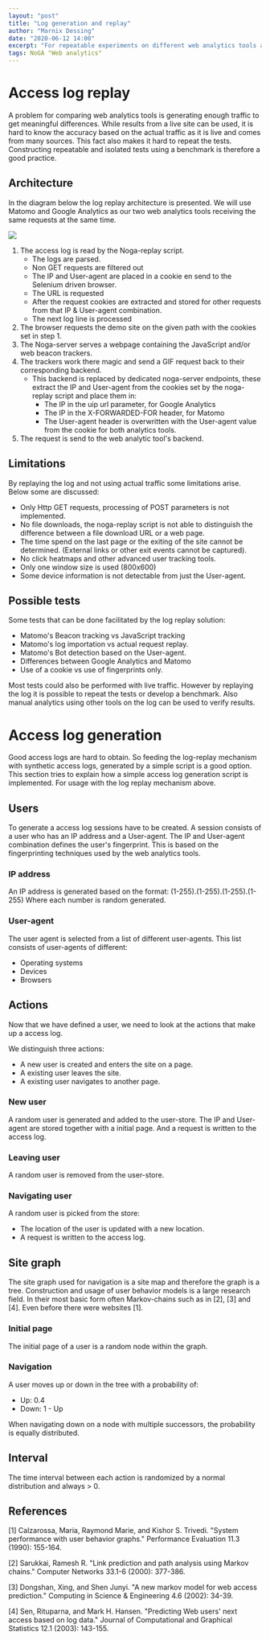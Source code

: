 ```yaml
---
layout: "post"
title: "Log generation and replay"
author: "Marnix Dessing"
date: "2020-06-12 14:00"
excerpt: "For repeatable experiments on different web analytics tools access logs are generated. The request form these logs can be replayed on all web analytics tools"
tags: NoGA "Web analytics"
---
```


# Access log replay
A problem for comparing web analytics tools is generating enough traffic to get meaningful differences. While results from a live site can be used, it is hard to know the accuracy based on the actual traffic as it is live and comes from many sources. This fact also makes it hard to repeat the tests. Constructing repeatable and isolated tests using a benchmark is therefore a good practice.

## Architecture
In the diagram below the log replay architecture is presented. We will use Matomo and Google Analytics as our two web analytics tools receiving the same requests at the same time. 

<img src="/assets/img/replay_architecture.png">

1. The access log is read by the Noga-replay script.
    * The logs are parsed.
    * Non GET requests are filtered out 
    * The IP and User-agent are placed in a cookie en send to the Selenium driven browser.
    * The URL is requested 
    * After the request cookies are extracted and stored for other requests from that IP & User-agent combination. 
    * The next log line is processed
2. The browser requests the demo site on the given path with the cookies set in step 1.
3. The Noga-server serves a webpage containing the JavaScript and/or web beacon trackers.
4. The trackers work there magic and send a GIF request back to their corresponding backend. 
    * This backend is replaced by dedicated noga-server endpoints, these extract the IP and User-agent from the cookies set by the noga-replay script and place them in:
        * The IP in the uip url parameter, for Google Analytics
        * The IP in the X-FORWARDED-FOR header, for Matomo
        * The User-agent header is overwritten with the User-agent value from the cookie for both analytics tools.
5. The request is send to the web analytic tool's backend.

## Limitations
By replaying the log and not using actual traffic some limitations arise. Below some are discussed:
* Only Http GET requests, processing of POST parameters is not implemented.
* No file downloads, the noga-replay script is not able to distinguish the difference between a file download URL or a web page. 
* The time spend on the last page or the exiting of the site cannot be determined. (External links or other exit events cannot be captured).
* No click heatmaps and other advanced user tracking tools.
* Only one window size is used (800x600)
* Some device information is not detectable from just the User-agent.

## Possible tests
Some tests that can be done facilitated by the log replay solution:
* Matomo's Beacon tracking vs JavaScript tracking
* Matomo's log importation vs actual request replay. 
* Matomo's Bot detection based on the User-agent.
* Differences between Google Analytics and Matomo
* Use of a cookie vs use of fingerprints only.

Most tests could also be performed with live traffic. However by replaying the log it is possible to repeat the tests or develop a benchmark. Also manual analytics using other tools on the log can be used to verify results.

# Access log generation
Good access logs are hard to obtain. So feeding the log-replay mechanism with synthetic access logs, generated by a simple script is a good option. This section tries to explain how a simple access log generation script is implemented. For usage with the log replay mechanism above.

## Users
To generate a access log sessions have to be created. A session consists of a user who has an IP address and a User-agent. 
The IP and User-agent combination defines the user's fingerprint. This is based on the fingerprinting techniques used by the web analytics tools.

### IP address
An IP address is generated based on the format: (1-255).(1-255).(1-255).(1-255)
Where each number is random generated.

### User-agent
The user agent is selected from a list of different user-agents. This list consists of user-agents of different:
* Operating systems
* Devices
* Browsers

## Actions
Now that we have defined a user, we need to look at the actions that make up a access log. 

We distinguish three actions: 
* A new user is created and enters the site on a page.
* A existing user leaves the site.
* A existing user navigates to another page.

### New user
A random user is generated and added to the user-store. The IP and User-agent are stored together with a initial page. And a request is written to the access log.

### Leaving user
A random user is removed from the user-store.

### Navigating user
A random user is picked from the store:
* The location of the user is updated with a new location.
* A request is written to the access log.

## Site graph
The site graph used for navigation is a site map and therefore the graph is a tree. Construction and usage of user behavior models is a large research field. In their most basic form often Markov-chains such as in [2], [3] and [4]. Even before there were websites [1].

### Initial page
The initial page of a user is a random node within the graph.

### Navigation
A user moves up or down in the tree with a probability of: 
* Up: 0.4
* Down: 1 - Up

When navigating down on a node with multiple successors, the probability is equally distributed.

## Interval
The time interval between each action is randomized by a normal distribution and always > 0.

## References
[1] Calzarossa, Maria, Raymond Marie, and Kishor S. Trivedi. "System performance with user behavior graphs." Performance Evaluation 11.3 (1990): 155-164.

[2] Sarukkai, Ramesh R. "Link prediction and path analysis using Markov chains." Computer Networks 33.1-6 (2000): 377-386.

[3] Dongshan, Xing, and Shen Junyi. "A new markov model for web access prediction." Computing in Science & Engineering 4.6 (2002): 34-39.

[4] Sen, Rituparna, and Mark H. Hansen. "Predicting Web users' next access based on log data." Journal of Computational and Graphical Statistics 12.1 (2003): 143-155.